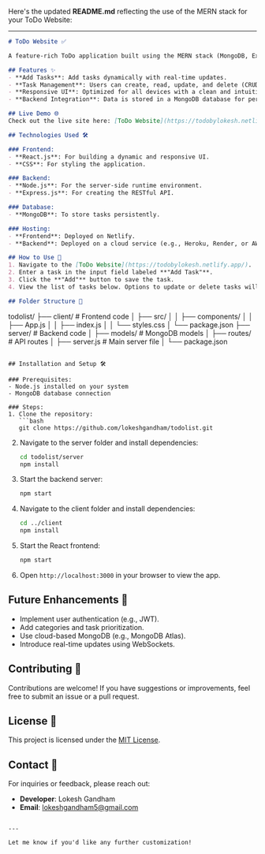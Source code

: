 
Here's the updated **README.md** reflecting the use of the MERN stack for your ToDo Website:

---

```markdown
# ToDo Website ✅

A feature-rich ToDo application built using the MERN stack (MongoDB, Express.js, React.js, and Node.js) to manage tasks efficiently.

## Features ✨
- **Add Tasks**: Add tasks dynamically with real-time updates.
- **Task Management**: Users can create, read, update, and delete (CRUD) tasks.
- **Responsive UI**: Optimized for all devices with a clean and intuitive interface.
- **Backend Integration**: Data is stored in a MongoDB database for persistence.

## Live Demo 🌐
Check out the live site here: [ToDo Website](https://todobylokesh.netlify.app/)

## Technologies Used 🛠️

### Frontend:
- **React.js**: For building a dynamic and responsive UI.
- **CSS**: For styling the application.

### Backend:
- **Node.js**: For the server-side runtime environment.
- **Express.js**: For creating the RESTful API.

### Database:
- **MongoDB**: To store tasks persistently.

### Hosting:
- **Frontend**: Deployed on Netlify.
- **Backend**: Deployed on a cloud service (e.g., Heroku, Render, or AWS).

## How to Use 📝
1. Navigate to the [ToDo Website](https://todobylokesh.netlify.app/).
2. Enter a task in the input field labeled **"Add Task"**.
3. Click the **"Add"** button to save the task.
4. View the list of tasks below. Options to update or delete tasks will be available.

## Folder Structure 📂
```
todolist/
├── client/            # Frontend code
│   ├── src/
│   │   ├── components/
│   │   ├── App.js
│   │   ├── index.js
│   │   └── styles.css
│   └── package.json
├── server/            # Backend code
│   ├── models/        # MongoDB models
│   ├── routes/        # API routes
│   ├── server.js      # Main server file
│   └── package.json
```

## Installation and Setup 🛠️

### Prerequisites:
- Node.js installed on your system
- MongoDB database connection

### Steps:
1. Clone the repository:
   ```bash
   git clone https://github.com/lokeshgandham/todolist.git
   ```
2. Navigate to the server folder and install dependencies:
   ```bash
   cd todolist/server
   npm install
   ```
3. Start the backend server:
   ```bash
   npm start
   ```
4. Navigate to the client folder and install dependencies:
   ```bash
   cd ../client
   npm install
   ```
5. Start the React frontend:
   ```bash
   npm start
   ```
6. Open `http://localhost:3000` in your browser to view the app.

## Future Enhancements 🚀
- Implement user authentication (e.g., JWT).
- Add categories and task prioritization.
- Use cloud-based MongoDB (e.g., MongoDB Atlas).
- Introduce real-time updates using WebSockets.

## Contributing 🤝
Contributions are welcome! If you have suggestions or improvements, feel free to submit an issue or a pull request.

## License 📜
This project is licensed under the [MIT License](LICENSE).

## Contact 📧
For inquiries or feedback, please reach out:
- **Developer**: Lokesh Gandham
- **Email**: lokeshgandham5@gmail.com
```

---

Let me know if you'd like any further customization!
